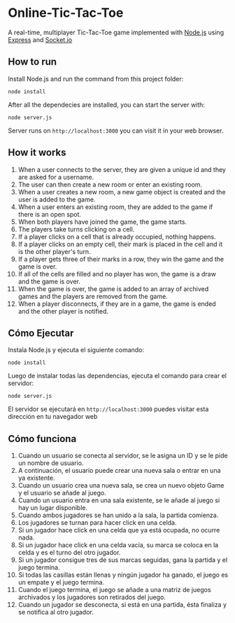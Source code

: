 # Online-Tic-Tac-Toe

A real-time, multiplayer Tic-Tac-Toe game implemented with [Node.js](https://nodejs.org/en) using [Express](https://expressjs.com/) and [Socket.io](https://socket.io/)

## How to run

Install Node.js and run the command from this project folder:

`node install`

After all the dependecies are installed, you can start the server with:

`node server.js`

Server runs on `http://localhost:3000` you can visit it in your web browser.

## How it works

1. When a user connects to the server, they are given a unique id and they are asked for a username.
2. The user can then create a new room or enter an existing room.
3. When a user creates a new room, a new game object is created and the user is added to the game.
4. When a user enters an existing room, they are added to the game if there is an open spot.
5. When both players have joined the game, the game starts.
6. The players take turns clicking on a cell.
7. If a player clicks on a cell that is already occupied, nothing happens.
8. If a player clicks on an empty cell, their mark is placed in the cell and it is the other player's turn.
9. If a player gets three of their marks in a row, they win the game and the game is over.
10. If all of the cells are filled and no player has won, the game is a draw and the game is over.
11. When the game is over, the game is added to an array of archived games and the players are removed from the game.
12. When a player disconnects, if they are in a game, the game is ended and the other player is notified.

## Cómo Ejecutar

Instala Node.js y ejecuta el siguiente comando:

`node install`

Luego de instalar todas las dependencias, ejecuta el comando para crear el servidor:

`node server.js`

El servidor se ejecutará en `http://localhost:3000` puedes visitar esta dirección en tu navegador web

## Cómo funciona

1. Cuando un usuario se conecta al servidor, se le asigna un ID y se le pide un nombre de usuario.
2. A continuación, el usuario puede crear una nueva sala o entrar en una ya existente.
3. Cuando un usuario crea una nueva sala, se crea un nuevo objeto Game y el usuario se añade al juego.
4. Cuando un usuario entra en una sala existente, se le añade al juego si hay un lugar disponible.
5. Cuando ambos jugadores se han unido a la sala, la partida comienza.
6. Los jugadores se turnan para hacer click en una celda.
7. Si un jugador hace click en una celda que ya está ocupada, no ocurre nada.
8. Si un jugador hace click en una celda vacía, su marca se coloca en la celda y es el turno del otro jugador.
9. Si un jugador consigue tres de sus marcas seguidas, gana la partida y el juego termina.
10. Si todas las casillas están llenas y ningún jugador ha ganado, el juego es un empate y el juego termina.
11. Cuando el juego termina, el juego se añade a una matriz de juegos archivados y los jugadores son retirados del juego.
12. Cuando un jugador se desconecta, si está en una partida, ésta finaliza y se notifica al otro jugador.
